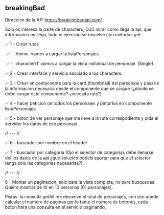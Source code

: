 ## breakingBad

 Direccion de la API https://breakingbadapi.com/

Solo os interesa la parte de characters, OJO mirar como llega la api, que informacion os llega, todo el ejercicio se resuelve con metodos get

✅ 1 - Crear rutas

​  ✅          \- '/home' vamos a cargar la listaPersonajes

​  ✅          \-  'character/1' vamos a cargar la vista individual de personaje. (Single)

 ✅  2 - Crear interface y servicio asociado a los characters.

 ✅ 3 - Crear un componente para la card (thumbnail) del personaje y pasarle la informacion necesaria desde el componente que se cargue (¿donde se debe cargar este componente? ¿necesita ruta?)

 ✅ 4 - hacer petición de todos los personajes y pintarlos en compomente listaPersonajes

  ✅ 5 - boton de ver personaje que me lleve a la ruta correspodiente y pida el servidor los datos de ese personaje.

 // --- //

  ✅ 6 - buscador por nombre en el header

✅ 7 - buscador por categoria (Ojo el selector de categorias debe llenarse del los datos de la api ¿que solución podeis aportar para que el selector tenga solo las categorias necesarias?).

// --- //

8 - Montar un paginacion, solo para la vista completa, no para busquedas. Quiero mostrar de 10 en 10 personas (61 personajes).

 Pistas: la consulta getAll me devuelve el total de personajes, con eso puede calcular el numero de paginas por lo tanto el numero de botones, cada boton hará una consulta en el servicio paginando.
